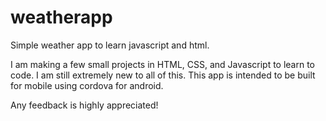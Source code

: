 # weatherapp
Simple weather app to learn javascript and html.

I am making a few small projects in HTML, CSS, and Javascript to learn to code. I am still extremely new to all of this. This app is intended to be built for mobile using cordova for android.

Any feedback is highly appreciated!
